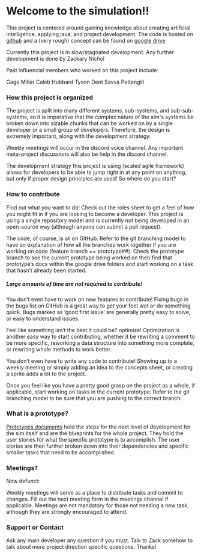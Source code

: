# Welcome to the simulation!!

This project is centered around gaining knowledge about creating artificial intelligence, applying java, and project development. The code is hosted on [github](https://github.com/IntricaciesOfSociety/CowSocietySimulation/) and a (very rough) concept can be found on [google drive](https://docs.google.com/presentation/u/2/d/1yiUae5--9wsAH2D4SWKuIOJiESNoR_YNxJHhiJk0rek/edit?usp=drive_web&ouid=104197416385618381584)

Currently this project is in slow/stagnated development. Any further development is done by Zackary Nichol

Past influencial members who worked on this project include:

Gage Miller
Caleb Hubbard
Tyson Dent
Savva Pettengill

### How this project is organized

The project is split into many different systems, sub-systems, and sub-sub-systems, so it is imperative that the complex nature of the sim's systems be broken down into sizable chunks that can be worked on by a single developer or a small group of developers. Therefore, the design is extremely important, along with the development strategy.

Weekly meetings will occur in the discord voice channel. Any important meta-project discussions will also be help in the discord channel.

The development strategy this project is using (scaled agile framework) allows for developers to be able to jump right in at any point on anything, but only if proper design principles are used! So where do you start?

### How to contribute

Find out what you want to do! Check out the roles sheet to get a feel of how you might fit in if you are looking to become a developer. This project is using a single repository model and is currently not being developed in an open-source way (although anyone can submit a pull request). 

The code, of course, is all on GitHub. Refer to the git branching model to have an explanation of how all the branches work together if you are working on code (feature branch == prototype##). Check the prototype branch to see the current prototype being worked on then find that prototype’s docs within the google drive folders and start working on a task that hasn’t already been started.

##### Large amounts of time are not required to contribute! 
You don’t even have to work on new features to contribute! Fixing bugs in the bugs list on GitHub is a great way to get your feet wet or do something quick. Bugs marked as ‘good first issue’ are generally pretty easy to solve, or easy to understand issues.

Feel like something isn’t the best it could be? optimize! Optimization is another easy way to start contributing, whether it be rewriting a comment to be more specific, reworking a data structure into something more complete, or rewriting whole methods to work better.

You don’t even have to write any code to contribute! Showing up to a weekly meeting or simply adding an idea to the concepts sheet, or creating a sprite adds a lot to the project.

Once you feel like you have a pretty good grasp on the project as a whole, if applicable, start working on tasks in the current prototype. Refer to the git branching model to be sure that you are pushing to the correct branch.

### What is a prototype?
[Prototypes documents](https://drive.google.com/open?id=1Rs1H_gR5_UxQoFicDb1XFd9UOq34PbLn) hold the steps for the next level of development for the sim itself and are the blueprints for the whole project. They hold the user stories for what the specific prototype is to accomplish. The user stories are then further broken down into their dependencies and specific smaller tasks that need to be accomplished.

### Meetings?

Now defunct:

Weekly meetings will serve as a place to distribute tasks and commit to changes. Fill out the next meeting form in the meetings channel if applicable. Meetings are not mandatory for those not needing a new task, although they are strongly encouraged to attend.

### Support or Contact
Ask any main developer any question if you must. Talk to Zack somehow to talk about more project direction specific questions. Thanks!
